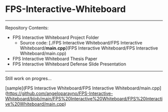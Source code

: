 # FPS-Interactive-Whiteboard
---
Repository Contents:
* FPS Interactive Whiteboard Project Folder
  * Source code: [./FPS Interactive Whiteboard/FPS Interactive Whiteboard/**main.cpp**](FPS Interactive Whiteboard/FPS Interactive Whiteboard/main.cpp)
* FPS Interactive Whiteboard Thesis Paper
* FPS Interactive Whiteboard Defense Slide Presentation
---
Still work on progres...

[sample](FPS Interactive Whiteboard/FPS Interactive Whiteboard/main.cpp](https://github.com/angeloparayno/FPS-Interactive-Whiteboard/blob/main/FPS%20Interactive%20Whiteboard/FPS%20Interactive%20Whiteboard/main.cpp)
